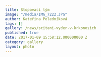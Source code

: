 ```yaml
---
title: Stopovací tým
image: "/media/IMG_7222.JPG"
author: Kateřina Poledníková
tags: []
gallery: /news/scitani-vyder-v-krkonosich
published: true
date: 2017-01-09 15:58:12.000000000 Z
category: gallery
layout: photo
---
```


